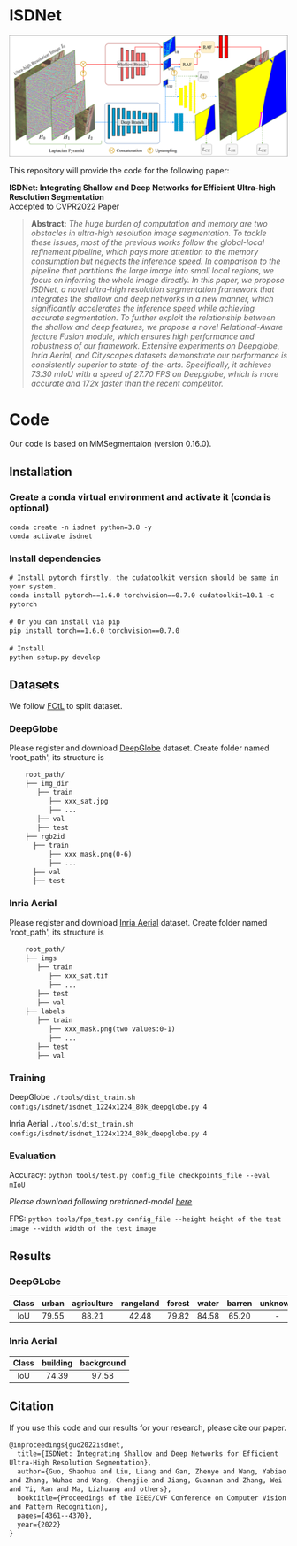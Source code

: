 # ISDNet

![teaser](resources/pipeline.png)

This repository will provide the code for the following paper:

**ISDNet: Integrating Shallow and Deep Networks for Efficient Ultra-high Resolution Segmentation**<br>
Accepted to CVPR2022
Paper
> **Abstract:** *The huge burden of computation and memory are two obstacles in ultra-high resolution image segmentation. To tackle these issues, most of the previous works follow the global-local refinement pipeline, which pays more attention to the memory consumption but neglects the inference speed. In comparison to the pipeline that partitions the large image into small local regions, we focus on inferring the whole image directly. In this paper, we propose ISDNet, a novel ultra-high resolution segmentation framework that integrates the shallow and deep networks in a new manner, which significantly accelerates the inference speed while achieving accurate segmentation. To further exploit the relationship between the shallow and deep features, we propose a novel Relational-Aware feature Fusion module, which ensures high performance and robustness of our framework. Extensive experiments on Deepglobe, Inria Aerial, and Cityscapes datasets demonstrate our performance is consistently superior to state-of-the-arts. Specifically, it achieves 73.30 mIoU with a speed of 27.70 FPS on Deepglobe, which is more accurate and 172x faster than the recent competitor.*

# Code
Our code is based on MMSegmentaion (version 0.16.0).

## Installation
### Create a conda virtual environment and activate it (conda is optional)
```
conda create -n isdnet python=3.8 -y
conda activate isdnet
```
### Install dependencies
```
# Install pytorch firstly, the cudatoolkit version should be same in your system.
conda install pytorch==1.6.0 torchvision==0.7.0 cudatoolkit=10.1 -c pytorch

# Or you can install via pip
pip install torch==1.6.0 torchvision==0.7.0

# Install
python setup.py develop
```
## Datasets
We follow [FCtL](https://github.com/liqiokkk/FCtL) to split dataset.
### DeepGlobe
Please register and download [DeepGlobe](https://competitions.codalab.org/competitions/18468) dataset.
Create folder named 'root_path', its structure is  
```
    root_path/
    ├── img_dir
       ├── train
          ├── xxx_sat.jpg
          ├── ...
       ├── val
       ├── test
    ├── rgb2id
      ├── train
          ├── xxx_mask.png(0-6)
          ├── ...
      ├── val
      ├── test
```


### Inria Aerial
Please register and download [Inria Aerial](https://project.inria.fr/aerialimagelabeling/) dataset. 
Create folder named 'root_path', its structure is  
```
    root_path/
    ├── imgs
       ├── train
          ├── xxx_sat.tif
          ├── ...
       ├── test
       ├── val
    ├── labels
       ├── train
          ├── xxx_mask.png(two values:0-1)
          ├── ...
       ├── test
       ├── val
```

### Training
DeepGlobe
`./tools/dist_train.sh configs/isdnet/isdnet_1224x1224_80k_deepglobe.py 4`

Inria Aerial
`./tools/dist_train.sh configs/isdnet/isdnet_1224x1224_80k_deepglobe.py 4`

### Evaluation
Accuracy:
`python tools/test.py config_file checkpoints_file --eval mIoU`

*Please download following pretrianed-model [here](https://drive.google.com/file/d/1FfG-qRlGy-2BsVjN2ZcKTEG9wZeo3sdW/view?usp=sharing)*

FPS:
`python tools/fps_test.py config_file --height height of the test image --width width of the test image`


## Results
### DeepGLobe
| Class | urban | agriculture | rangeland |forest | water | barren | unknown |
| :---: | :---: | :---: | :---: | :---: | :---: | :---: | :---: |
 IoU | 79.55 |88.21 |42.48 | 79.82 | 84.58 | 65.20 | - |

### Inria Aerial
| Class |  building  | background |
| :---: | :---: | :---: |
| IoU | 74.39 | 97.58 |


## Citation
If you use this code and our results for your research, please cite our paper.
```
@inproceedings{guo2022isdnet,
  title={ISDNet: Integrating Shallow and Deep Networks for Efficient Ultra-High Resolution Segmentation},
  author={Guo, Shaohua and Liu, Liang and Gan, Zhenye and Wang, Yabiao and Zhang, Wuhao and Wang, Chengjie and Jiang, Guannan and Zhang, Wei and Yi, Ran and Ma, Lizhuang and others},
  booktitle={Proceedings of the IEEE/CVF Conference on Computer Vision and Pattern Recognition},
  pages={4361--4370},
  year={2022}
}